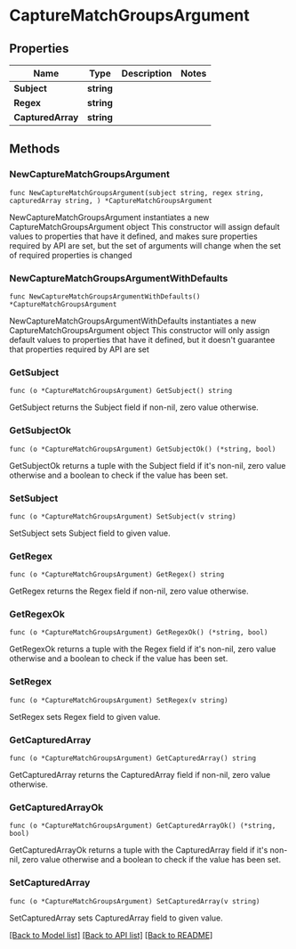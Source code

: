 # CaptureMatchGroupsArgument

## Properties

Name | Type | Description | Notes
------------ | ------------- | ------------- | -------------
**Subject** | **string** |  | 
**Regex** | **string** |  | 
**CapturedArray** | **string** |  | 

## Methods

### NewCaptureMatchGroupsArgument

`func NewCaptureMatchGroupsArgument(subject string, regex string, capturedArray string, ) *CaptureMatchGroupsArgument`

NewCaptureMatchGroupsArgument instantiates a new CaptureMatchGroupsArgument object
This constructor will assign default values to properties that have it defined,
and makes sure properties required by API are set, but the set of arguments
will change when the set of required properties is changed

### NewCaptureMatchGroupsArgumentWithDefaults

`func NewCaptureMatchGroupsArgumentWithDefaults() *CaptureMatchGroupsArgument`

NewCaptureMatchGroupsArgumentWithDefaults instantiates a new CaptureMatchGroupsArgument object
This constructor will only assign default values to properties that have it defined,
but it doesn't guarantee that properties required by API are set

### GetSubject

`func (o *CaptureMatchGroupsArgument) GetSubject() string`

GetSubject returns the Subject field if non-nil, zero value otherwise.

### GetSubjectOk

`func (o *CaptureMatchGroupsArgument) GetSubjectOk() (*string, bool)`

GetSubjectOk returns a tuple with the Subject field if it's non-nil, zero value otherwise
and a boolean to check if the value has been set.

### SetSubject

`func (o *CaptureMatchGroupsArgument) SetSubject(v string)`

SetSubject sets Subject field to given value.


### GetRegex

`func (o *CaptureMatchGroupsArgument) GetRegex() string`

GetRegex returns the Regex field if non-nil, zero value otherwise.

### GetRegexOk

`func (o *CaptureMatchGroupsArgument) GetRegexOk() (*string, bool)`

GetRegexOk returns a tuple with the Regex field if it's non-nil, zero value otherwise
and a boolean to check if the value has been set.

### SetRegex

`func (o *CaptureMatchGroupsArgument) SetRegex(v string)`

SetRegex sets Regex field to given value.


### GetCapturedArray

`func (o *CaptureMatchGroupsArgument) GetCapturedArray() string`

GetCapturedArray returns the CapturedArray field if non-nil, zero value otherwise.

### GetCapturedArrayOk

`func (o *CaptureMatchGroupsArgument) GetCapturedArrayOk() (*string, bool)`

GetCapturedArrayOk returns a tuple with the CapturedArray field if it's non-nil, zero value otherwise
and a boolean to check if the value has been set.

### SetCapturedArray

`func (o *CaptureMatchGroupsArgument) SetCapturedArray(v string)`

SetCapturedArray sets CapturedArray field to given value.



[[Back to Model list]](../README.md#documentation-for-models) [[Back to API list]](../README.md#documentation-for-api-endpoints) [[Back to README]](../README.md)


